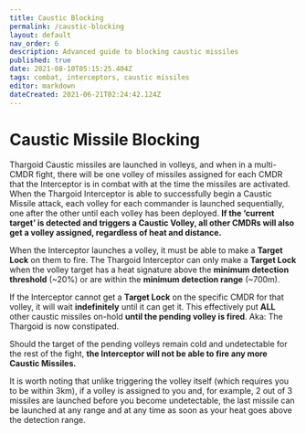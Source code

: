 ```yaml
---
title: Caustic Blocking
permalink: /caustic-blocking
layout: default
nav_order: 6
description: Advanced guide to blocking caustic missiles
published: true
date: 2021-08-10T05:15:25.404Z
tags: combat, interceptors, caustic missiles
editor: markdown
dateCreated: 2021-06-21T02:24:42.124Z
---
```


# Caustic Missile Blocking
Thargoid Caustic missiles are launched in volleys, and when in a multi-CMDR fight, there will be one volley of missiles assigned for each CMDR that the Interceptor is in combat with at the time the missiles are activated. When the Thargoid Interceptor is able to successfully begin a Caustic Missile attack, each volley for each commander is launched sequentially, one after the other until each volley has been deployed. **If the ‘current target’ is detected and triggers a Caustic Volley, all other CMDRs will also get a volley assigned, regardless of heat and distance.**

When the Interceptor launches a volley, it must be able to make a **Target Lock** on them to fire. The Thargoid Interceptor can only make a **Target Lock** when the volley target has a heat signature above the **minimum detection threshold** (~20%) or are within the **minimum detection range** (~700m).

If the Interceptor cannot get a **Target Lock** on the specific CMDR for that volley, it will wait **indefinitely** until it can get it. This effectively put **ALL** other caustic missiles on-hold **until the pending volley is fired**. Aka: The Thargoid is now constipated.

Should the target of the pending volleys remain cold and undetectable for the rest of the fight, **the Interceptor will not be able to fire any more Caustic Missiles.**

It is worth noting that unlike triggering the volley itself (which requires you to be within 3km), if a volley is assigned to you and, for example, 2 out of 3 missiles are launched before you become undetectable, the last missile can be launched at any range and at any time as soon as your heat goes above the detection range.